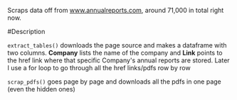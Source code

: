 Scraps data off from www.annualreports.com, around 71,000 in total right now.
  
#Description
  
```extract_tables()``` downloads the page source and makes a dataframe with two columns. **Company** lists the name of the company and **Link** points to the href link where that specific Company's annual reports are stored. Later I use a for loop to go through all the href links/pdfs row by row
  
```scrap_pdfs()``` goes page by page and downloads all the pdfs in one page (even the hidden ones)

